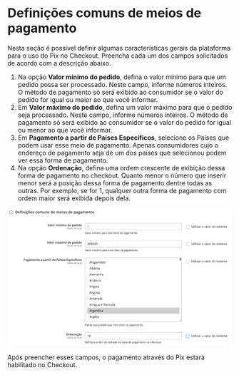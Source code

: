 # Definições comuns de meios de pagamento

Nesta seção é possível definir algumas características gerais da plataforma para o uso do Pix no Checkout. Preencha cada um dos campos solicitados de acordo com a descrição abaixo.

1. Na opção **Valor mínimo do pedido**, defina o valor mínimo para que um pedido possa ser processado. Neste campo, informe números inteiros. O método de pagamento só será exibido ao consumidor se o valor do pedido for igual ou maior ao que você informar.
2. Em **Valor máximo do pedido**, defina um valor máximo para que o pedido seja processado. Neste campo, informe números inteiros. O método de pagamento só será exibido ao consumidor se o valor do pedido for igual ou menor ao que você informar.
3. Em **​​Pagamento a partir de Países Específicos**, selecione os Países que podem usar esse meio de pagamento. Apenas consumidores cujo o endereço de pagamento seja de um dos países que selecionou podem ver essa forma de pagamento.
4. Na opção **Ordenação**, defina uma ordem crescente de exibição dessa forma de pagamento no checkout. Quanto menor o número que inserir menor será a posição dessa forma de pagamento dentre todas as outras. Por exemplo, se for 1, qualquer outra forma de pagamento com ordem maior será exibida depois dela.

![Common definitions](/images/magento-two/definicoes_comuns.png)

Após preencher esses campos, o pagamento através do Pix estará habilitado no Checkout.